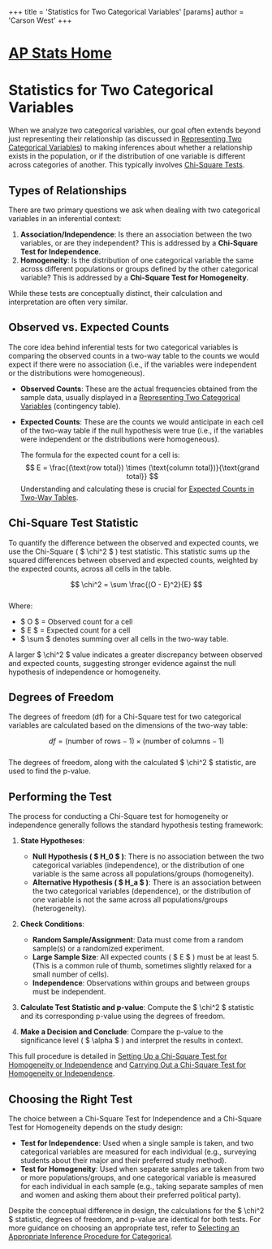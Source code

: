 +++
 title = 'Statistics for Two Categorical Variables'
[params]
	author = 'Carson West'
+++
# [AP Stats Home](./../ap-stats-home/)
# Statistics for Two Categorical Variables

When we analyze two categorical variables, our goal often extends beyond just representing their relationship (as discussed in [Representing Two Categorical Variables](./../representing-two-categorical-variables/)) to making inferences about whether a relationship exists in the population, or if the distribution of one variable is different across categories of another. This typically involves [Chi-Square Tests](./../chi-square-tests/).

## Types of Relationships

There are two primary questions we ask when dealing with two categorical variables in an inferential context:

1.  **Association/Independence**: Is there an association between the two variables, or are they independent? This is addressed by a **Chi-Square Test for Independence**.
2.  **Homogeneity**: Is the distribution of one categorical variable the same across different populations or groups defined by the other categorical variable? This is addressed by a **Chi-Square Test for Homogeneity**.

While these tests are conceptually distinct, their calculation and interpretation are often very similar.

## Observed vs. Expected Counts

The core idea behind inferential tests for two categorical variables is comparing the observed counts in a two-way table to the counts we would expect if there were no association (i.e., if the variables were independent or the distributions were homogeneous).

*   **Observed Counts**: These are the actual frequencies obtained from the sample data, usually displayed in a [Representing Two Categorical Variables](./../representing-two-categorical-variables/) (contingency table).

*   **Expected Counts**: These are the counts we would anticipate in each cell of the two-way table if the null hypothesis were true (i.e., if the variables were independent or the distributions were homogeneous).

    The formula for the expected count for a cell is:
     $$      E = \frac{(\text{row total}) \times (\text{column total})}{\text{grand total}}
     $$      Understanding and calculating these is crucial for [Expected Counts in Two-Way Tables](./../expected-counts-in-two-way-tables/).

## Chi-Square Test Statistic

To quantify the difference between the observed and expected counts, we use the Chi-Square ( $ \chi^2 $ ) test statistic. This statistic sums up the squared differences between observed and expected counts, weighted by the expected counts, across all cells in the table.

 $$  \chi^2 = \sum \frac{(O - E)^2}{E}
 $$  
Where:
*    $ O $  = Observed count for a cell
*    $ E $  = Expected count for a cell
*    $ \sum $  denotes summing over all cells in the two-way table.

A larger  $ \chi^2 $  value indicates a greater discrepancy between observed and expected counts, suggesting stronger evidence against the null hypothesis of independence or homogeneity.

## Degrees of Freedom

The degrees of freedom (df) for a Chi-Square test for two categorical variables are calculated based on the dimensions of the two-way table:

 $$  df = (\text{number of rows} - 1) \times (\text{number of columns} - 1)
 $$  
The degrees of freedom, along with the calculated  $ \chi^2 $  statistic, are used to find the p-value.

## Performing the Test

The process for conducting a Chi-Square test for homogeneity or independence generally follows the standard hypothesis testing framework:

1.  **State Hypotheses**:
    *   **Null Hypothesis ( $ H_0 $ )**: There is no association between the two categorical variables (independence), or the distribution of one variable is the same across all populations/groups (homogeneity).
    *   **Alternative Hypothesis ( $ H_a $ )**: There is an association between the two categorical variables (dependence), or the distribution of one variable is not the same across all populations/groups (heterogeneity).

2.  **Check Conditions**:
    *   **Random Sample/Assignment**: Data must come from a random sample(s) or a randomized experiment.
    *   **Large Sample Size**: All expected counts ( $ E $ ) must be at least 5. (This is a common rule of thumb, sometimes slightly relaxed for a small number of cells).
    *   **Independence**: Observations within groups and between groups must be independent.

3.  **Calculate Test Statistic and p-value**: Compute the  $ \chi^2 $  statistic and its corresponding p-value using the degrees of freedom.

4.  **Make a Decision and Conclude**: Compare the p-value to the significance level ( $ \alpha $ ) and interpret the results in context.

This full procedure is detailed in [Setting Up a Chi-Square Test for Homogeneity or Independence](./../setting-up-a-chi-square-test-for-homogeneity-or-independence/) and [Carrying Out a Chi-Square Test for Homogeneity or Independence](./../carrying-out-a-chi-square-test-for-homogeneity-or-independence/).

## Choosing the Right Test

The choice between a Chi-Square Test for Independence and a Chi-Square Test for Homogeneity depends on the study design:

*   **Test for Independence**: Used when a single sample is taken, and two categorical variables are measured for each individual (e.g., surveying students about their major and their preferred study method).
*   **Test for Homogeneity**: Used when separate samples are taken from two or more populations/groups, and one categorical variable is measured for each individual in each sample (e.g., taking separate samples of men and women and asking them about their preferred political party).

Despite the conceptual difference in design, the calculations for the  $ \chi^2 $  statistic, degrees of freedom, and p-value are identical for both tests. For more guidance on choosing an appropriate test, refer to [Selecting an Appropriate Inference Procedure for Categorical](./../selecting-an-appropriate-inference-procedure-for-categorical/).